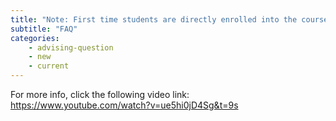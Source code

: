 ```yaml
---
title: "Note: First time students are directly enrolled into the courses."
subtitle: "FAQ"
categories:
    - advising-question
    - new
    - current
---
```

For more info, click the following video link: 
<a href="https://www.youtube.com/watch?v=ue5hi0jD4Sg&t=9s" target="blank"> https://www.youtube.com/watch?v=ue5hi0jD4Sg&t=9s</a>